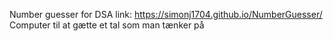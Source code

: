 Number guesser for DSA  link: https://simonj1704.github.io/NumberGuesser/
Computer til at gætte et tal som man tænker på
